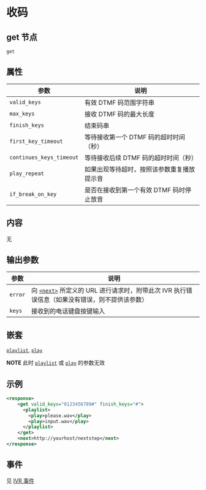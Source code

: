 # 收码
<!-- toc -->

## get 节点

```
get
```

## 属性

| 参数                  | 说明                                      |
| --------------------- |  ---------------------------------------- |
| `valid_keys`          | 有效 DTMF 码范围字符串                   |
| `max_keys`            | 接收 DTMF 码的最大长度                          |
| `finish_keys`         | 结束码串                  |
| `first_key_timeout`   | 等待接收第一个 DTMF 码的超时时间（秒）                         |
| `continues_keys_timeout`          | 等待接收后续 DTMF 码的超时时间（秒）                  |
| `play_repeat`         | 如果出现等待超时，按照该参数重复播放提示音                   |
| `if_break_on_key`     | 是否在接收到第一个有效 DTMF 码时停止放音                          |

## 内容
无

## 输出参数
参数            | 说明                   
--------------- | -----------------------
`error`         | 向 [`<next>`](./next.md) 所定义的 URL 进行请求时，附带此次 IVR 执行错误信息（如果没有错误，则不提供该参数）
`keys`          | 接收到的电话键盘按键输入

## 嵌套
[`playlist`](play.md), [`play`](play.md)

**NOTE** 此时 [`playlist`](play.md) 或 [`play`](play.md) 的参数无效

## 示例

```xml
<response>
    <get valid_keys="0123456789#" finish_keys="#">
      <playlist>
        <play>please.wav</play>
        <play>input.wav</play>
      </playlist>
    </get>
    <next>http://yourhost/nextstep</next>
</response>
```


## 事件
见 [IVR 事件](../evt/ivr/index.md)
